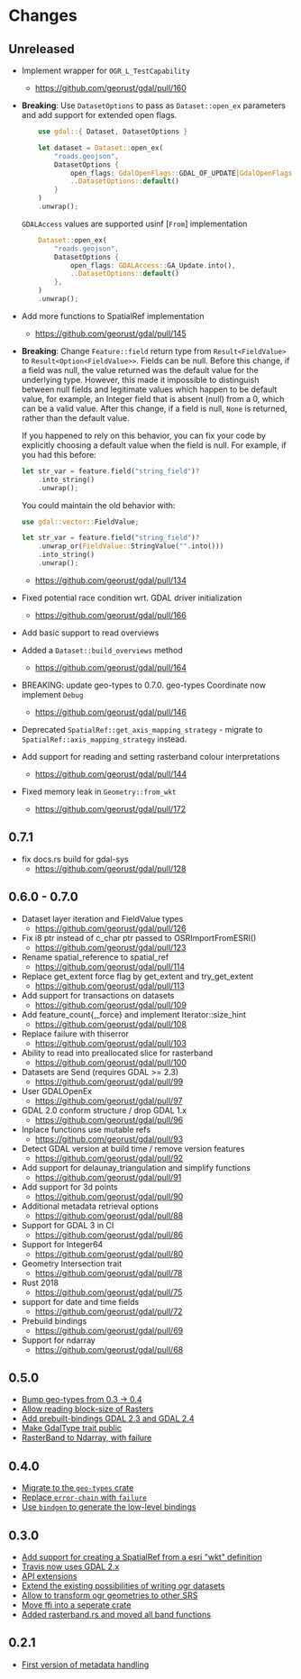 # Changes

## Unreleased
* Implement wrapper for `OGR_L_TestCapability`
    * <https://github.com/georust/gdal/pull/160>
* **Breaking**: Use `DatasetOptions` to pass as `Dataset::open_ex` parameters and
    add support for extended open flags.

    ```rust
        use gdal::{ Dataset, DatasetOptions }

        let dataset = Dataset::open_ex(
            "roads.geojson",
            DatasetOptions {
                open_flags: GdalOpenFlags::GDAL_OF_UPDATE|GdalOpenFlags::GDAL_OF_VECTOR,
                ..DatasetOptions::default()
            }
        )
        .unwrap();
    ```

    `GDALAccess` values are supported usinf [`From`] implementation

    ```rust
        Dataset::open_ex(
            "roads.geojson",
            DatasetOptions {
                open_flags: GDALAccess::GA_Update.into(),
                ..DatasetOptions::default()
            },
        )
        .unwrap();
    ```

* Add more functions to SpatialRef implementation
    * <https://github.com/georust/gdal/pull/145>
* **Breaking**: Change `Feature::field` return type from
  `Result<FieldValue>` to `Result<Option<FieldValue>>`. Fields
  can be null. Before this change, if a field was null, the value
  returned was the default value for the underlying type.
  However, this made it impossible to distinguish between null
  fields and legitimate values which happen to be default value,
  for example, an Integer field that is absent (null) from a 0,
  which can be a valid value. After this change, if a field is
  null, `None` is returned, rather than the default value.

  If you happened to rely on this behavior, you can fix your code
  by explicitly choosing a default value when the field is null.
  For example, if you had this before:

  ```rust
  let str_var = feature.field("string_field")?
      .into_string()
      .unwrap();
  ```

  You could maintain the old behavior with:

  ```rust
  use gdal::vector::FieldValue;

  let str_var = feature.field("string_field")?
      .unwrap_or(FieldValue::StringValue("".into()))
      .into_string()
      .unwrap();
  ```
    * <https://github.com/georust/gdal/pull/134>
* Fixed potential race condition wrt. GDAL driver initialization
    * <https://github.com/georust/gdal/pull/166>
* Add basic support to read overviews
* Added a `Dataset::build_overviews` method
    * <https://github.com/georust/gdal/pull/164>
* BREAKING: update geo-types to 0.7.0. geo-types Coordinate<T> now implement `Debug`
  * <https://github.com/georust/gdal/pull/146>
* Deprecated `SpatialRef::get_axis_mapping_strategy` - migrate to
  `SpatialRef::axis_mapping_strategy` instead.
* Add support for reading and setting rasterband colour interpretations
    * <https://github.com/georust/gdal/pull/144>
* Fixed memory leak in `Geometry::from_wkt`
    * <https://github.com/georust/gdal/pull/172>

## 0.7.1
* fix docs.rs build for gdal-sys
    * <https://github.com/georust/gdal/pull/128>

## 0.6.0 - 0.7.0
* Dataset layer iteration and FieldValue types
    * https://github.com/georust/gdal/pull/126
* Fix i8 ptr instead of c_char ptr passed to OSRImportFromESRI()
    * <https://github.com/georust/gdal/pull/123>
* Rename spatial_reference to spatial_ref
    * <https://github.com/georust/gdal/pull/114>
* Replace get_extent force flag by get_extent and try_get_extent
    * <https://github.com/georust/gdal/pull/113>
* Add support for transactions on datasets
    * <https://github.com/georust/gdal/pull/109>
* Add feature_count{,_force} and implement Iterator::size_hint
    * <https://github.com/georust/gdal/pull/108>
* Replace failure with thiserror
    * <https://github.com/georust/gdal/pull/103>
* Ability to read into preallocated slice for rasterband
    * <https://github.com/georust/gdal/pull/100>
* Datasets are Send (requires GDAL >= 2.3)
    * <https://github.com/georust/gdal/pull/99>
* User GDALOpenEx
    * <https://github.com/georust/gdal/pull/97>
* GDAL 2.0 conform structure / drop GDAL 1.x
    * <https://github.com/georust/gdal/pull/96>
* Inplace functions use mutable refs
    * <https://github.com/georust/gdal/pull/93>
* Detect GDAL version at build time / remove version features
    * <https://github.com/georust/gdal/pull/92>
* Add support for delaunay_triangulation and simplify functions
    * <https://github.com/georust/gdal/pull/91>
* Add support for 3d points
    * <https://github.com/georust/gdal/pull/90>
* Additional metadata retrieval options
    * <https://github.com/georust/gdal/pull/88>
* Support for GDAL 3  in CI
    * <https://github.com/georust/gdal/pull/86>
* Support for Integer64
    * <https://github.com/georust/gdal/pull/80>
* Geometry Intersection trait
    * <https://github.com/georust/gdal/pull/78>
* Rust 2018
    * <https://github.com/georust/gdal/pull/75>
* support for date and time fields
    * <https://github.com/georust/gdal/pull/72>
* Prebuild bindings
    * <https://github.com/georust/gdal/pull/69>
* Support for ndarray
    * <https://github.com/georust/gdal/pull/68>

## 0.5.0

* [Bump geo-types from 0.3 -> 0.4](https://github.com/georust/gdal/pull/71)
* [Allow reading block-size of Rasters](https://github.com/georust/gdal/pull/67)
* [Add prebuilt-bindings GDAL 2.3 and GDAL 2.4](https://github.com/georust/gdal/pull/69)
* [Make GdalType trait public](https://github.com/georust/gdal/pull/66)
* [RasterBand to Ndarray, with failure](https://github.com/georust/gdal/pull/68)

## 0.4.0
* [Migrate to the `geo-types` crate](https://github.com/georust/gdal/pull/60)
* [Replace `error-chain` with `failure`](https://github.com/georust/gdal/pull/58)
* [Use `bindgen` to generate the low-level bindings](https://github.com/georust/gdal/pull/55)

## 0.3.0

* [Add support for creating a SpatialRef from a esri "wkt" definition](https://github.com/georust/gdal/pull/37)
* [Travis now uses GDAL 2.x](https://github.com/georust/gdal/pull/36)
* [API extensions](https://github.com/georust/gdal/pull/35)
* [Extend the existing possibilities of writing ogr datasets](https://github.com/georust/gdal/pull/31)
* [Allow to transform ogr geometries to other SRS](https://github.com/georust/gdal/pull/29)
* [Move ffi into a seperate crate](https://github.com/georust/gdal/pull/26)
* [Added rasterband.rs and moved all band functions](https://github.com/georust/gdal/pull/24)

## 0.2.1

* [First version of metadata handling](https://github.com/georust/gdal/pull/21)
